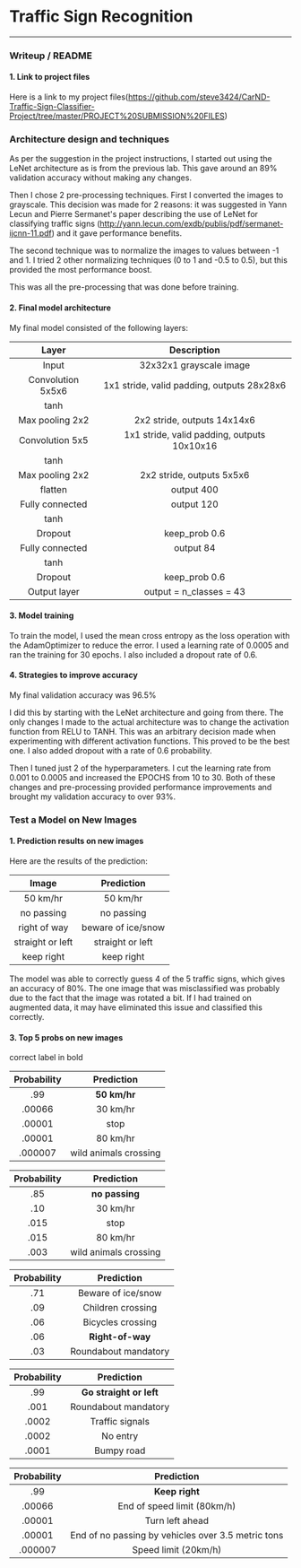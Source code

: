 # **Traffic Sign Recognition** 


---
### Writeup / README

#### 1. Link to project files

Here is a link to my project files(https://github.com/steve3424/CarND-Traffic-Sign-Classifier-Project/tree/master/PROJECT%20SUBMISSION%20FILES)



### Architecture design and techniques

As per the suggestion in the project instructions, I started out using the LeNet architecture as is from the previous lab. This gave around an 89% validation accuracy without making any changes.

Then I chose 2 pre-processing techniques. First I converted the images to grayscale. This decision was made for 2 reasons: it was suggested in Yann Lecun and Pierre Sermanet's paper describing the use of LeNet for classifying traffic signs (http://yann.lecun.com/exdb/publis/pdf/sermanet-ijcnn-11.pdf) and it gave performance benefits.

The second technique was to normalize the images to values between -1 and 1. I tried 2 other normalizing techniques (0 to 1 and -0.5 to 0.5), but this provided the most performance boost.

This was all the pre-processing that was done before training.


#### 2. Final model architecture

My final model consisted of the following layers:

| Layer         		|     Description	        					| 
|:---------------------:|:---------------------------------------------:| 
| Input         		| 32x32x1 grayscale image						| 
| Convolution 5x5x6    	| 1x1 stride, valid padding, outputs 28x28x6 	|
| tanh					|												|
| Max pooling 2x2	    | 2x2 stride,  outputs 14x14x6 					|
| Convolution 5x5	    | 1x1 stride, valid padding, outputs 10x10x16	|
| tanh					|												|
| Max pooling 2x2	    | 2x2 stride,  outputs 5x5x6 					|
| flatten				| output 400									|
| Fully connected		| output 120  									|
| tanh					|												|
| Dropout				| keep_prob 0.6									|
| Fully connected		| output 84  									|
| tanh					|												|
| Dropout				| keep_prob 0.6									|
| Output layer			| output = n_classes = 43						|
 


#### 3. Model training

To train the model, I used the mean cross entropy as the loss operation with the AdamOptimizer to reduce the error. I used a learning rate of 0.0005 and ran the training for 30 epochs. I also included a dropout rate of 0.6.

#### 4. Strategies to improve accuracy

My final validation accuracy was 96.5% 

I did this by starting with the LeNet architecture and going from there. The only changes I made to the actual architecture was to change the activation function from RELU to TANH. This was an arbitrary decision made when experimenting with different activation functions. This proved to be the best one. I also added dropout with a rate of 0.6 probability.

Then I tuned just 2 of the hyperparameters. I cut the learning rate from 0.001 to 0.0005 and increased the EPOCHS from 10 to 30. Both of these changes and pre-processing provided performance improvements and brought my validation accuracy to over 93%.

 

### Test a Model on New Images

#### 1. Prediction results on new images

Here are the results of the prediction:

| Image			        |     Prediction	        					| 
|:---------------------:|:---------------------------------------------:| 
| 50 km/hr      		| 50 km/hr   									| 
| no passing     		| no passing 									|
| right of way			| beware of ice/snow							|
| straight or left	    | straight or left					 			|
| keep right			| keep right      								|


The model was able to correctly guess 4 of the 5 traffic signs, which gives an accuracy of 80%. The one image that was misclassified was probably due to the fact that the image was rotated a bit. If I had trained on augmented data, it may have eliminated this issue and classified this correctly.

#### 3. Top 5 probs on new images

correct label in bold

| Probability         	|     Prediction	        					| 
|:---------------------:|:---------------------------------------------:| 
| .99         			| **50 km/hr**   								| 
| .00066   				| 30 km/hr 										|
| .00001				| stop											|
| .00001				| 80 km/hr							 			|
| .000007				| wild animals crossing      					|


| Probability         	|     Prediction	        					| 
|:---------------------:|:---------------------------------------------:| 
| .85         			| **no passing**  								| 
| .10   				| 30 km/hr 										|
| .015					| stop											|
| .015					| 80 km/hr							 			|
| .003					| wild animals crossing      					|

| Probability         	|     Prediction	        					| 
|:---------------------:|:---------------------------------------------:| 
| .71         			| Beware of ice/snow   							| 
| .09   				| Children crossing 							|
| .06					| Bicycles crossing								|
| .06					| **Right-of-way**						 		|
| .03					| Roundabout mandatory      					|

| Probability         	|     Prediction	        					| 
|:---------------------:|:---------------------------------------------:| 
| .99         			| **Go straight or left**   					| 
| .001   				| Roundabout mandatory 							|
| .0002					| Traffic signals								|
| .0002					| No entry							 			|
| .0001					| Bumpy road    								|

| Probability         	|     Prediction	        					| 
|:---------------------:|:---------------------------------------------:| 
| .99         			| **Keep right**   								| 
| .00066   				| End of speed limit (80km/h) 					|
| .00001				| Turn left ahead								|
| .00001				| End of no passing by vehicles over 3.5 metric tons	|
| .000007				| Speed limit (20km/h)      					|

